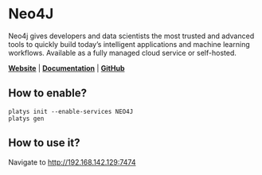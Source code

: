 # Neo4J

Neo4j gives developers and data scientists the most trusted and advanced tools to quickly build today’s intelligent applications and machine learning workflows. Available as a fully managed cloud service or self-hosted. 

**[Website](https://neo4j.com/)** | **[Documentation](https://neo4j.com/docs/)** | **[GitHub](https://github.com/neo4j/neo4j)**

## How to enable?

```
platys init --enable-services NEO4J
platys gen
```

## How to use it?

Navigate to <http://192.168.142.129:7474>